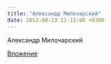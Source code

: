 ```yaml
---
title: "Александр Милочарский"
date: 2012-08-23 21:15:00 +0300
---
```


Александр Милочарский

[Вложение](https://vk.com/photo164630356_287544652)
